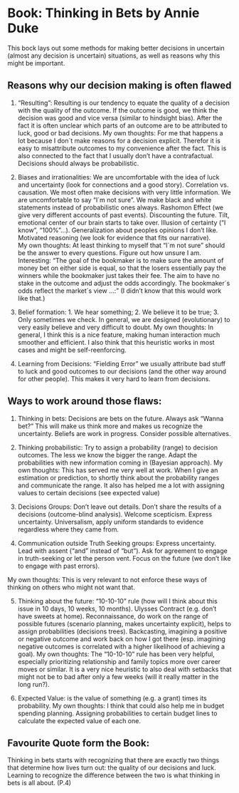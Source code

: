 # Book: Thinking in Bets by Annie Duke

This bock lays out some methods for making better decisions in uncertain (almost any decision is uncertain) situations, as well as reasons why this might be important.

## Reasons why our decision making is often flawed

1.	“Resulting”: Resulting is our tendency to equate the quality of a decision with the quality of the outcome. If the outcome is good, we think the decision was good and vice versa (similar to hindsight bias). After the fact it is often unclear which parts of an outcome are to be attributed to luck, good or bad decisions.
My own thoughts: For me that happens a lot because I don´t make reasons for a decision explicit. Therefor it is easy to misattribute outcomes to my convenience after the fact. This is also connected to the fact that I usually don’t have a contrafactual. Decisions should always be probabilistic.

2.	Biases and irrationalities: We are uncomfortable with the idea of luck and uncertainty (look for connections and a good story). Correlation vs. causation. We most often make decisions with very little information. We are uncomfortable to say “I´m not sure”. We make black and white statements instead of probabilistic ones always. Rashomon Effect (we give very different accounts of past events). Discounting the future. Tilt, emotional center of our brain starts to take over. Illusion of certainty (“I know”, “100%”…). Generalization about peoples opinions I don’t like. Motivated reasoning (we look for evidence that fits our narrative).  
My own thoughts: At least thinking to myself that “I`m not sure” should be the answer to every questions. Figure out how unsure I am.
Interesting: “The goal of the bookmaker is to make sure the amount of money bet on either side is equal, so that the losers essentially pay the winners while the bookmaker just takes their fee. The aim to have no stake in the outcome and adjust the odds accordingly. The bookmaker´s odds reflect the market´s view …:” (I didn’t know that this would work like that.)

3.	Belief formation: 1. We hear something; 2. We believe it to be true; 3. Only sometimes we check. In general, we are designed (evolutionary) to very easily believe and very difficult to doubt.
My own thoughts: In general, I think this is a nice feature, making human interaction much smoother and efficient. I also think that this heuristic works in most cases and might be self-reenforcing. 

4.	Learning from Decisions: “Fielding Error” we usually attribute bad stuff to luck and good outcomes to our decisions (and the other way around for other people). This makes it very hard to learn from decisions.

## Ways to work around those flaws:
1.	Thinking in bets: Decisions are bets on the future. Always ask “Wanna bet?” This will make us think more and makes us recognize the uncertainty. Beliefs are work in progress. Consider possible alternatives.
2.	Thinking probabilistic: Try to assign a probability (range) to decision outcomes. The less we know the bigger the range. Adapt the probabilities with new information coming in (Bayesian approach).
My own thoughts: This has served me very well at work. When I give an estimation or prediction, to shortly think about the probability ranges and communicate the range. It also has helped me a lot with assigning values to certain decisions (see expected value)

3.	Decisions Groups: Don’t leave out details. Don’t share the results of a decisions (outcome-blind analysis). Welcome scepticism. Express uncertainty. Universalism, apply uniform standards to evidence regardless where they came from.

4.	Communication outside Truth Seeking groups: Express uncertainty. Lead with assent (“and” instead of “but”). Ask for agreement to engage in truth-seeking or let the person vent. Focus on the future (we don’t like to engage with past errors). 

My own thoughts: This is very relevant to not enforce these ways of thinking on others who might not want that.

5.	Thinking about the future: “10-10-10” rule (how will I think about this issue in 10 days, 10 weeks, 10 months). Ulysses Contract (e.g. don’t have sweets at home). Reconnaissance, do work on the range of possible futures (scenario planning, makes uncertainty explicit), helps to assign probabilities (decisions trees). Backcasting, imagining a positive or negative outcome and work back on how I got there (esp. imagining negative outcomes is correlated with a higher likelihood of achieving a goal).
My own thoughts: The “10-10-10” rule has been very helpful, especially prioritizing relationship and family topics more over career moves or similar. It is a very nice heuristic to also deal with setbacks that might not be to bad after only a few weeks (will it really matter in the long run?).

6.	Expected Value: is the value of something (e.g. a grant) times its probability. 
My own thoughts: I think that could also help me in budget spending planning. Assigning probabilities to certain budget lines to calculate the expected value of each one.

## Favourite Quote form the Book:
Thinking in bets starts with recognizing that there are exactly two things that determine how lives turn out: the quality of our decisions and luck. Learning to recognize the difference between the two is what thinking in bets is all about. (P.4)
